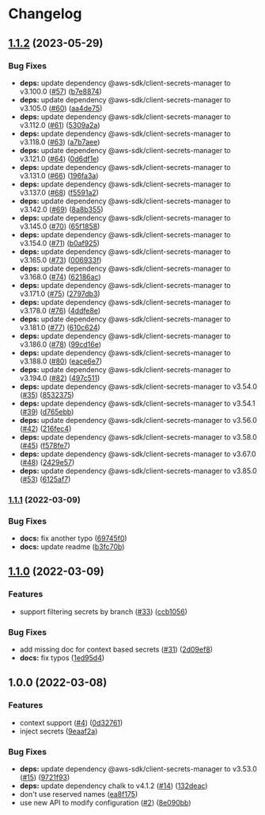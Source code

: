 # Changelog

## [1.1.2](https://github.com/netlify/netlify-plugin-secrets-manager/compare/v1.1.1...v1.1.2) (2023-05-29)


### Bug Fixes

* **deps:** update dependency @aws-sdk/client-secrets-manager to v3.100.0 ([#57](https://github.com/netlify/netlify-plugin-secrets-manager/issues/57)) ([b7e8874](https://github.com/netlify/netlify-plugin-secrets-manager/commit/b7e8874bfe0acb184473c70c5c727ed3f3057c77))
* **deps:** update dependency @aws-sdk/client-secrets-manager to v3.105.0 ([#60](https://github.com/netlify/netlify-plugin-secrets-manager/issues/60)) ([aa4de75](https://github.com/netlify/netlify-plugin-secrets-manager/commit/aa4de7583a7236ebd12b898293c7feeb7259d189))
* **deps:** update dependency @aws-sdk/client-secrets-manager to v3.112.0 ([#61](https://github.com/netlify/netlify-plugin-secrets-manager/issues/61)) ([5309a2a](https://github.com/netlify/netlify-plugin-secrets-manager/commit/5309a2afbedb4795f12a1e72f7423ece0b11ec9b))
* **deps:** update dependency @aws-sdk/client-secrets-manager to v3.118.0 ([#63](https://github.com/netlify/netlify-plugin-secrets-manager/issues/63)) ([a7b7aee](https://github.com/netlify/netlify-plugin-secrets-manager/commit/a7b7aee77a131caba73d53db483e82302838a837))
* **deps:** update dependency @aws-sdk/client-secrets-manager to v3.121.0 ([#64](https://github.com/netlify/netlify-plugin-secrets-manager/issues/64)) ([0d6df1e](https://github.com/netlify/netlify-plugin-secrets-manager/commit/0d6df1e0ba217dcc1452b90a3359e9b397ed98d8))
* **deps:** update dependency @aws-sdk/client-secrets-manager to v3.131.0 ([#66](https://github.com/netlify/netlify-plugin-secrets-manager/issues/66)) ([196fa3a](https://github.com/netlify/netlify-plugin-secrets-manager/commit/196fa3a956d5bd6eb0f66f992f92df9043ce19f1))
* **deps:** update dependency @aws-sdk/client-secrets-manager to v3.137.0 ([#68](https://github.com/netlify/netlify-plugin-secrets-manager/issues/68)) ([f5591a2](https://github.com/netlify/netlify-plugin-secrets-manager/commit/f5591a286f5cc55651583570397313fe056e8bf7))
* **deps:** update dependency @aws-sdk/client-secrets-manager to v3.142.0 ([#69](https://github.com/netlify/netlify-plugin-secrets-manager/issues/69)) ([8a8b355](https://github.com/netlify/netlify-plugin-secrets-manager/commit/8a8b35528c407de2ccd6ad409272d93a1edddc5c))
* **deps:** update dependency @aws-sdk/client-secrets-manager to v3.145.0 ([#70](https://github.com/netlify/netlify-plugin-secrets-manager/issues/70)) ([65f1858](https://github.com/netlify/netlify-plugin-secrets-manager/commit/65f1858a654b2fd00c9a1b4039b917add63267d5))
* **deps:** update dependency @aws-sdk/client-secrets-manager to v3.154.0 ([#71](https://github.com/netlify/netlify-plugin-secrets-manager/issues/71)) ([b0af925](https://github.com/netlify/netlify-plugin-secrets-manager/commit/b0af925ceaf4fb0b95b2ed667e4463473d692212))
* **deps:** update dependency @aws-sdk/client-secrets-manager to v3.165.0 ([#73](https://github.com/netlify/netlify-plugin-secrets-manager/issues/73)) ([006933f](https://github.com/netlify/netlify-plugin-secrets-manager/commit/006933fcc5e6d1745b5161e0e49b126fd0ac4804))
* **deps:** update dependency @aws-sdk/client-secrets-manager to v3.168.0 ([#74](https://github.com/netlify/netlify-plugin-secrets-manager/issues/74)) ([62186ac](https://github.com/netlify/netlify-plugin-secrets-manager/commit/62186ac6156005156c694ce6b26db7a7b81bbe0a))
* **deps:** update dependency @aws-sdk/client-secrets-manager to v3.171.0 ([#75](https://github.com/netlify/netlify-plugin-secrets-manager/issues/75)) ([2797db3](https://github.com/netlify/netlify-plugin-secrets-manager/commit/2797db3adfa3d8492ab4779ba7dbf7450a41c724))
* **deps:** update dependency @aws-sdk/client-secrets-manager to v3.178.0 ([#76](https://github.com/netlify/netlify-plugin-secrets-manager/issues/76)) ([4ddfe8e](https://github.com/netlify/netlify-plugin-secrets-manager/commit/4ddfe8eeaf0386a483a7dd20e7ab637482558d84))
* **deps:** update dependency @aws-sdk/client-secrets-manager to v3.181.0 ([#77](https://github.com/netlify/netlify-plugin-secrets-manager/issues/77)) ([610c624](https://github.com/netlify/netlify-plugin-secrets-manager/commit/610c624dacd3918fe9f6fdae8b57599aa6662677))
* **deps:** update dependency @aws-sdk/client-secrets-manager to v3.186.0 ([#78](https://github.com/netlify/netlify-plugin-secrets-manager/issues/78)) ([99cd16e](https://github.com/netlify/netlify-plugin-secrets-manager/commit/99cd16eca6de60c9fd283bc7371256ef67ead8b3))
* **deps:** update dependency @aws-sdk/client-secrets-manager to v3.188.0 ([#80](https://github.com/netlify/netlify-plugin-secrets-manager/issues/80)) ([eace6e7](https://github.com/netlify/netlify-plugin-secrets-manager/commit/eace6e7b89b1aa0d3cb7ed02419eba1600020fc3))
* **deps:** update dependency @aws-sdk/client-secrets-manager to v3.194.0 ([#82](https://github.com/netlify/netlify-plugin-secrets-manager/issues/82)) ([497c511](https://github.com/netlify/netlify-plugin-secrets-manager/commit/497c511a06e35accd479d1076c3e26c648078f72))
* **deps:** update dependency @aws-sdk/client-secrets-manager to v3.54.0 ([#35](https://github.com/netlify/netlify-plugin-secrets-manager/issues/35)) ([8532375](https://github.com/netlify/netlify-plugin-secrets-manager/commit/8532375771b7a07741b737621372c5a42ad70e6b))
* **deps:** update dependency @aws-sdk/client-secrets-manager to v3.54.1 ([#39](https://github.com/netlify/netlify-plugin-secrets-manager/issues/39)) ([d765ebb](https://github.com/netlify/netlify-plugin-secrets-manager/commit/d765ebb954859b353184876dab23787e2407e551))
* **deps:** update dependency @aws-sdk/client-secrets-manager to v3.56.0 ([#42](https://github.com/netlify/netlify-plugin-secrets-manager/issues/42)) ([216fec4](https://github.com/netlify/netlify-plugin-secrets-manager/commit/216fec42b3c8e46b85bbd3d028fe283d81fa39f2))
* **deps:** update dependency @aws-sdk/client-secrets-manager to v3.58.0 ([#45](https://github.com/netlify/netlify-plugin-secrets-manager/issues/45)) ([f578fe7](https://github.com/netlify/netlify-plugin-secrets-manager/commit/f578fe7a68a320b0bdc8537a51d7aa09431ffe6e))
* **deps:** update dependency @aws-sdk/client-secrets-manager to v3.67.0 ([#48](https://github.com/netlify/netlify-plugin-secrets-manager/issues/48)) ([2429e57](https://github.com/netlify/netlify-plugin-secrets-manager/commit/2429e57a279bc0526fd170d9e14bd16e6a8bcf39))
* **deps:** update dependency @aws-sdk/client-secrets-manager to v3.85.0 ([#53](https://github.com/netlify/netlify-plugin-secrets-manager/issues/53)) ([6125af7](https://github.com/netlify/netlify-plugin-secrets-manager/commit/6125af791a954c6ebad33a0c61ef47eb624c4e34))

### [1.1.1](https://github.com/netlify/netlify-plugin-secrets-manager/compare/v1.1.0...v1.1.1) (2022-03-09)


### Bug Fixes

* **docs:** fix another typo ([69745f0](https://github.com/netlify/netlify-plugin-secrets-manager/commit/69745f0a8f60cdeef8e451866b75a80db74d799b))
* **docs:** update readme ([b3fc70b](https://github.com/netlify/netlify-plugin-secrets-manager/commit/b3fc70b13a6a8000784eeb97e48da61d6b547cb4))

## [1.1.0](https://github.com/netlify/netlify-plugin-secrets-manager/compare/v1.0.0...v1.1.0) (2022-03-09)


### Features

* support filtering secrets by branch ([#33](https://github.com/netlify/netlify-plugin-secrets-manager/issues/33)) ([ccb1056](https://github.com/netlify/netlify-plugin-secrets-manager/commit/ccb10563f3bfceb8a870b52eefbae13a5428c5b2))


### Bug Fixes

* add missing doc for context based secrets ([#31](https://github.com/netlify/netlify-plugin-secrets-manager/issues/31)) ([2d09ef8](https://github.com/netlify/netlify-plugin-secrets-manager/commit/2d09ef83e15c21c0cf71b3a3ff4474c2be262e93))
* **docs:** fix typos ([1ed95d4](https://github.com/netlify/netlify-plugin-secrets-manager/commit/1ed95d4bf25d785a5ea91bce1f2445ba1a27d741))

## 1.0.0 (2022-03-08)


### Features

* context support ([#4](https://github.com/netlify/netlify-plugin-secrets-manager/issues/4)) ([0d32761](https://github.com/netlify/netlify-plugin-secrets-manager/commit/0d3276135eacb88aaae4505d98c65de2b8eb1592))
* inject secrets ([9eaaf2a](https://github.com/netlify/netlify-plugin-secrets-manager/commit/9eaaf2aba9024590364d154fea9b810f84a45729))


### Bug Fixes

* **deps:** update dependency @aws-sdk/client-secrets-manager to v3.53.0 ([#15](https://github.com/netlify/netlify-plugin-secrets-manager/issues/15)) ([9721f93](https://github.com/netlify/netlify-plugin-secrets-manager/commit/9721f93418bfabc6b97b1726db3b1d83dec68707))
* **deps:** update dependency chalk to v4.1.2 ([#14](https://github.com/netlify/netlify-plugin-secrets-manager/issues/14)) ([132deac](https://github.com/netlify/netlify-plugin-secrets-manager/commit/132deac39c70e305fda8d873f5c553571922b2c2))
* don't use reserved names ([ea8f175](https://github.com/netlify/netlify-plugin-secrets-manager/commit/ea8f1759553238944739f2b91182deef23122d3a))
* use new API to modify configuration ([#2](https://github.com/netlify/netlify-plugin-secrets-manager/issues/2)) ([8e090bb](https://github.com/netlify/netlify-plugin-secrets-manager/commit/8e090bbac89b4a7bdf846595ce953a086991363f))

